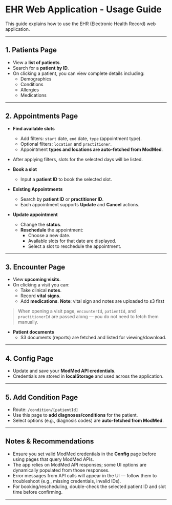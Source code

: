 # EHR Web Application - Usage Guide

This guide explains how to use the EHR (Electronic Health Record) web application.

---

## 1. Patients Page

- View a **list of patients**.
- Search for a **patient by ID**.
- On clicking a patient, you can view complete details including:
  - Demographics
  - Conditions
  - Allergies
  - Medications

---

## 2. Appointments Page

- **Find available slots**
  - Add filters: `start` date, `end` date, `type` (appointment type).
  - Optional filters: `location` and `practitioner`.
  - Appointment **types and locations are auto-fetched from ModMed**.

- After applying filters, slots for the selected days will be listed.

- **Book a slot**
  - Input a **patient ID** to book the selected slot.

- **Existing Appointments**
  - Search by **patient ID** or **practitioner ID**.
  - Each appointment supports **Update** and **Cancel** actions.

- **Update appointment**
  - Change the **status**.
  - **Reschedule** the appointment:
    - Choose a new date.
    - Available slots for that date are displayed.
    - Select a slot to reschedule the appointment.

---

## 3. Encounter Page

- View **upcoming visits**.
- On clicking a visit you can:
  - Take clinical **notes**.
  - Record **vital signs**.
  - Add **medications**.
**Note**: vital sign and notes are uploaded to s3 first

> When opening a visit page, `encounterId`, `patientId`, and `practitionerId` are passed along — you do not need to fetch them manually.

- **Patient documents**
  - S3 documents (reports) are fetched and listed for viewing/download.

---

## 4. Config Page

- Update and save your **ModMed API credentials**.
- Credentials are stored in **localStorage** and used across the application.

---

## 5. Add Condition Page

- Route: `/condition/[patientId]`
- Use this page to **add diagnoses/conditions** for the patient.
- Select options (e.g., diagnosis codes) are **auto-fetched from ModMed**.

---

## Notes & Recommendations

- Ensure you set valid ModMed credentials in the **Config** page before using pages that query ModMed APIs.
- The app relies on ModMed API responses; some UI options are dynamically populated from those responses.
- Error messages from API calls will appear in the UI — follow them to troubleshoot (e.g., missing credentials, invalid IDs).
- For booking/rescheduling, double-check the selected patient ID and slot time before confirming.

---
